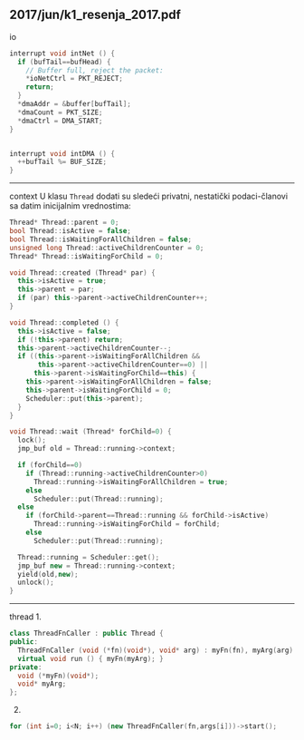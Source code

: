 2017/jun/k1_resenja_2017.pdf
--------------------------------------------------------------------------------
io
```cpp
interrupt void intNet () {
  if (bufTail==bufHead) {
    // Buffer full, reject the packet:
    *ioNetCtrl = PKT_REJECT;
    return;
  }
  *dmaAddr = &buffer[bufTail];
  *dmaCount = PKT_SIZE;
  *dmaCtrl = DMA_START;
}


interrupt void intDMA () {
  ++bufTail %= BUF_SIZE;
}
```

--------------------------------------------------------------------------------
context
U klasu `Thread` dodati su sledeći privatni, nestatički podaci-članovi sa datim inicijalnim
vrednostima:
```cpp
Thread* Thread::parent = 0;
bool Thread::isActive = false;
bool Thread::isWaitingForAllChildren = false;
unsigned long Thread::activeChildrenCounter = 0;
Thread* Thread::isWaitingForChild = 0;
```
```cpp
void Thread::created (Thread* par) {
  this->isActive = true;
  this->parent = par;
  if (par) this->parent->activeChildrenCounter++;
}

void Thread::completed () {
  this->isActive = false;
  if (!this->parent) return;
  this->parent->activeChildrenCounter--;
  if ((this->parent->isWaitingForAllChildren &&
       this->parent->activeChildrenCounter==0) ||
      this->parent->isWaitingForChild==this) {
    this->parent->isWaitingForAllChildren = false;
    this->parent->isWaitingForChild = 0;
    Scheduler::put(this->parent);
  }
}

void Thread::wait (Thread* forChild=0) {
  lock();
  jmp_buf old = Thread::running->context;

  if (forChild==0)
    if (Thread::running->activeChildrenCounter>0)
      Thread::running->isWaitingForAllChildren = true;
    else
      Scheduler::put(Thread::running);
  else
    if (forChild->parent==Thread::running && forChild->isActive)
      Thread::running->isWaitingForChild = forChild;
    else
      Scheduler::put(Thread::running);

  Thread::running = Scheduler::get();
  jmp_buf new = Thread::running->context;
  yield(old,new);
  unlock();
}
```

--------------------------------------------------------------------------------
thread
1. 
```cpp
class ThreadFnCaller : public Thread {
public:
  ThreadFnCaller (void (*fn)(void*), void* arg) : myFn(fn), myArg(arg) {}
  virtual void run () { myFn(myArg); }
private:
  void (*myFn)(void*);
  void* myArg;
};
```
2. 
```cpp
for (int i=0; i<N; i++) (new ThreadFnCaller(fn,args[i]))->start();
```
